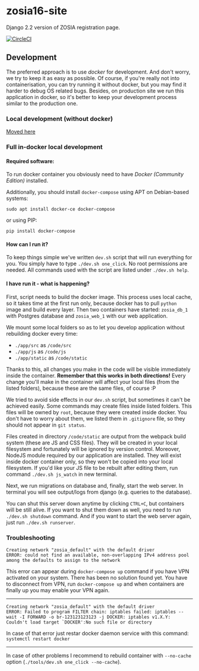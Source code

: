 # zosia16-site
Django 2.2 version of ZOSIA registration page.

[![CircleCI](https://circleci.com/gh/ksiuwr/zosia16-site/tree/master.svg?style=svg)](https://circleci.com/gh/ksiuwr/zosia16-site/tree/master)

## Development

The preferred approach is to use *docker* for development. And don't worry, we try to keep it as
 easy as possible. Of course, if you're really not into containerisation, you can try running it
 without docker, but you may find it harder to debug OS related bugs. Besides, on production site
 we run this application in docker, so it's better to keep your development process similar to the 
 production one.

### Local development (without docker)
[Moved here](local_development.md)

### Full in-docker local development

#### Required software:

To run docker container you obviously need to have *Docker (Community Edition)* installed.

Additionally, you should install `docker-compose` using APT on Debian-based systems:
```
sudo apt install docker-ce docker-compose
```
 or using PIP:
```
pip install docker-compose
```

#### How can I run it?

To keep things simple we've written `dev.sh` script that will run everything for you.
 You simply have to type `./dev.sh one_click`. No root permissions are needed. All commands used 
 with the script are listed under `./dev.sh help`.

#### I have run it - what is happening?

First, script needs to build the docker image. This process uses local cache, so it takes time
 at the first run only, because docker has to pull `python` image and build every layer.
 Then two containers have started: `zosia_db_1` with Postgres database and `zosia_web_1` with our 
 web application.

We mount some local folders so as to let you develop application without rebuilding docker every 
time:
- `./app/src` as `/code/src`
- `./app/js` as `/code/js`
- `./app/static` as `/code/static`

Thanks to this, all changes you make in the code will be visible immediately inside the container.
 **Remember that this works in both directions!** Every change you'll make in the container
 will affect your local files (from the listed folders), because these are the same files, of 
 course :P

We tried to avoid side effects in our `dev.sh` script, but sometimes it can't be achieved easily.
 Some commands may create files inside listed folders. This files will be owned by `root`,
 because they were created inside docker. You don't have to worry about them, we listed them in
 `.gitignore` file, so they should not appear in `git status`.

Files created in directory `/code/static` are output from the webpack build system (these are JS
 and CSS files). They will be created in your local filesystem and fortunately will be ignored by
 version control. Moreover, NodeJS module required by our application are installed. They will
 exist inside docker container only, so they won't be copied into your local filesystem. If you'd
 like your JS file to be rebuilt after editing them, run command `./dev.sh js_watch` in new
 terminal.

Next, we run migrations on database and, finally, start the web server. In terminal you will 
 see output/logs from django (e.g. queries to the database).

You can shut this server down anytime by clicking `CTRL+C`, but containers will be still alive.
 If you want to shut them down as well, you need to run `./dev.sh shutdown` command. And if you want
 to start the web server again, just run `./dev.sh runserver`.

### Troubleshooting

```
Creating network "zosia_default" with the default driver
ERROR: could not find an available, non-overlapping IPv4 address pool among the defaults to assign to the network
```

This error can appear during `docker-compose up` command if you have VPN activated on your system.
 There has been no solution found yet. You have to disconnect from VPN, run `docker-compose up` and 
 when containers are finally up you may enable your VPN again.

---

```
Creating network "zosia_default" with the default driver
ERROR: Failed to program FILTER chain: iptables failed: iptables --wait -I FORWARD -o br-123123123123 -j DOCKER: iptables v1.X.Y: Couldn't load target `DOCKER':No such file or directory
```

In case of that error just restar docker daemon service with this command: `systemctl restart docker`

---

In case of other problems I recommend to rebuild container with `--no-cache` option (`./tools/dev.sh one_click --no-cache`).
